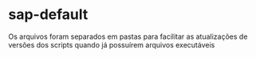 # sap-default
Os arquivos foram separados em pastas para facilitar as atualizações de versões dos scripts quando já possuírem arquivos executáveis